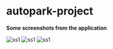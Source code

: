 # autopark-project
**Some screenshots from the application**

![ss1](https://user-images.githubusercontent.com/40039710/73455382-00b62280-4381-11ea-8d61-0449588c88db.png)
![ss1](https://user-images.githubusercontent.com/40039710/73455396-090e5d80-4381-11ea-9cfc-2a5a13350950.png)
![ss1](https://user-images.githubusercontent.com/40039710/73455407-0c094e00-4381-11ea-81da-5a6c446e0f73.png)
